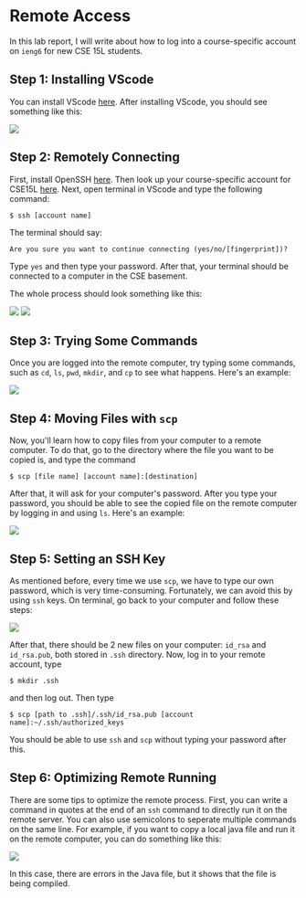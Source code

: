 # Remote Access
In this lab report, I will write about how to log into a course-specific account on `ieng6` for new CSE 15L students.

## Step 1: Installing VScode
You can install VScode [here](https://code.visualstudio.com/). After installing VScode, you should see something like this:

![](https://i.imgur.com/LOlFmST.png)

## Step 2: Remotely Connecting
First, install OpenSSH [here](https://docs.microsoft.com/en-us/windows-server/administration/openssh/openssh_install_firstuse). Then look up your course-specific account for CSE15L [here](https://sdacs.ucsd.edu/~icc/index.php). Next, open terminal in VScode and type the following command:
```
$ ssh [account name]
```
The terminal should say:
```
Are you sure you want to continue connecting (yes/no/[fingerprint])?
```

Type `yes` and then type your password. After that, your terminal should be connected to a computer in the CSE basement.

The whole process should look something like this:

![](https://i.imgur.com/AcBeord.png)
![](https://i.imgur.com/PJ5rBIY.png)

## Step 3: Trying Some Commands
Once you are logged into the remote computer, try typing some commands, such as `cd`, `ls`, `pwd`, `mkdir`, and `cp` to see what happens. Here's an example:

![](https://i.imgur.com/n5komLj.png)

## Step 4: Moving Files with `scp`
Now, you'll learn how to copy files from your computer to a remote computer. To do that, go to the directory where the file you want to be copied is, and type the command
```
$ scp [file name] [account name]:[destination]
```
After that, it will ask for your computer's password. After you type your password, you should be able to see the copied file on the remote computer by logging in and using `ls`. Here's an example:

![](https://i.imgur.com/5RVwpV1.jpg)

## Step 5: Setting an SSH Key
As mentioned before, every time we use `scp`, we have to type our own password, which is very time-consuming. Fortunately, we can avoid this by using `ssh` keys. On terminal, go back to your computer and follow these steps:

![](https://i.imgur.com/iJQFnbq.png)

After that, there should be 2 new files on your computer: `id_rsa` and `id_rsa.pub`, both stored in `.ssh` directory. Now, log in to your remote account, type
```
$ mkdir .ssh
```
and then log out. Then type
```
$ scp [path to .ssh]/.ssh/id_rsa.pub [account name]:~/.ssh/authorized_keys
```
You should be able to use `ssh` and `scp` without typing your password after this.

## Step 6: Optimizing Remote Running
There are some tips to optimize the remote process. First, you can  write a command in quotes at the end of an `ssh` command to directly run it on the remote server. You can also use semicolons to seperate multiple commands on the same line. For example, if you want to copy a local java file and run it on the remote computer, you can do something like this:

![](https://i.imgur.com/NrpTa6r.png)

In this case, there are errors in the Java file, but it shows that the file is being compiled.
